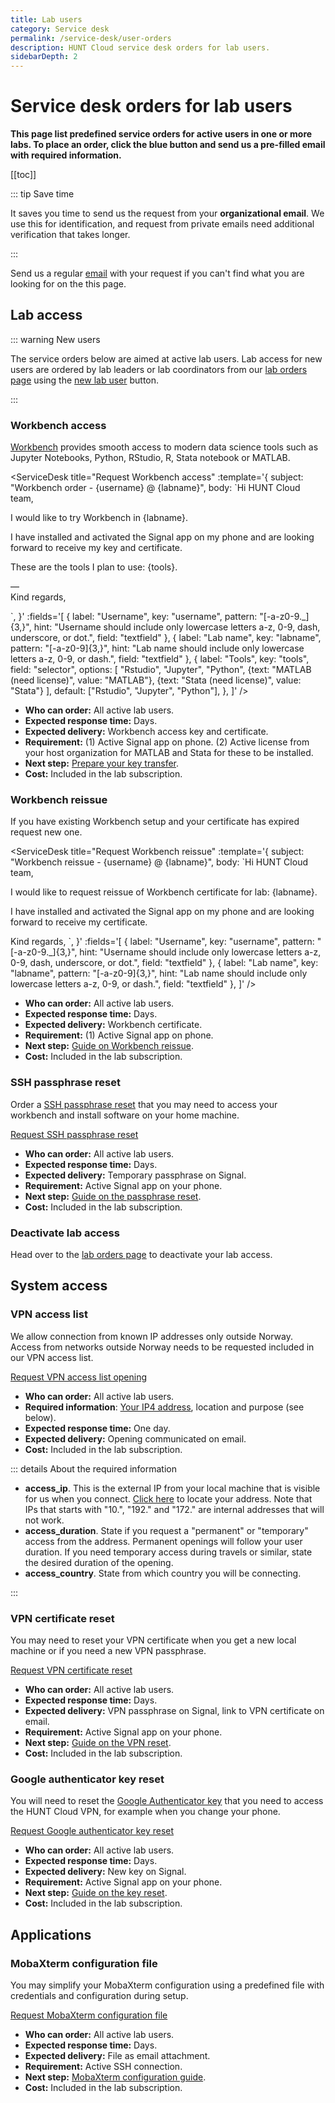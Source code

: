 ```yaml
---
title: Lab users
category: Service desk
permalink: /service-desk/user-orders
description: HUNT Cloud service desk orders for lab users.
sidebarDepth: 2
---
```


# Service desk orders for lab users

**This page list predefined service orders for active users in one or more labs. To place an order, click the blue button and send us a pre-filled email with required information.**

[[toc]]

::: tip Save time

It saves you time to send us the request from your **organizational email**. We use this for identification, and request from private emails need additional verification that takes longer.

:::

Send us a regular [email](/contact) with your request if you can't find what you are looking for on the this page.




## Lab access

::: warning New users

The service orders below are aimed at active lab users. Lab access for new users are ordered by lab leaders or lab coordinators from our [lab orders page](/service-desk/lab-orders) using the [new lab user](/service-desk/lab-orders#new-lab-user) button.

:::

### Workbench access

[Workbench](/working-in-your-lab/workbench/) provides smooth access to modern data science tools such as Jupyter Notebooks, Python, RStudio, R, Stata notebook or MATLAB.

<ServiceDesk title="Request Workbench access" :template='{
  subject: "Workbench order - {username} @ {labname}",
  body: `Hi HUNT Cloud team,

I would like to try Workbench in {labname}.

I have installed and activated the Signal app on my phone and are looking forward to receive my key and certificate.

These are the tools I plan to use: {tools}.

—  
Kind regards,  

`,
}' :fields='[
  { label: "Username", key: "username", pattern: "[-a-z0-9._]{3,}", hint: "Username should include only lowercase letters a-z, 0-9, dash, underscore, or dot.", field: "textfield" },
  { label: "Lab name", key: "labname", pattern: "[-a-z0-9]{3,}", hint: "Lab name should include only lowercase letters a-z, 0-9, or dash.", field: "textfield" },
  {
    label: "Tools",
    key: "tools",
    field: "selector",
    options: [
      "Rstudio",
      "Jupyter",
      "Python",
      {text: "MATLAB (need license)", value: "MATLAB"},
      {text: "Stata (need license)", value: "Stata"}
    ],
    default: ["Rstudio", "Jupyter", "Python"],
  },
]' />

* **Who can order:** All active lab users.
* **Expected response time:** Days.
* **Expected delivery:** Workbench access key and certificate.
* **Requirement:** (1) Active Signal app on phone. (2) Active license from your host organization for MATLAB and Stata for these to be installed.
* **Next step:** [Prepare your key transfer](/guides/workbench-request/).
* **Cost:** Included in the lab subscription.


### Workbench reissue

If you have existing Workbench setup and your certificate has expired request new one.

<ServiceDesk title="Request Workbench reissue" :template='{
  subject: "Workbench reissue - {username} @ {labname}",
  body: `Hi HUNT Cloud team,

I would like to request reissue of Workbench certificate for lab: {labname}.

I have installed and activated the Signal app on my phone and are looking forward to receive my certificate. 


Kind regards,
`,
}' :fields='[
  { label: "Username", key: "username", pattern: "[-a-z0-9._]{3,}", hint: "Username should include only lowercase letters a-z, 0-9, dash, underscore, or dot.", field: "textfield" },
  { label: "Lab name", key: "labname", pattern: "[-a-z0-9]{3,}", hint: "Lab name should include only lowercase letters a-z, 0-9, or dash.", field: "textfield" },
]' />

* **Who can order:** All active lab users.
* **Expected response time:** Days.
* **Expected delivery:** Workbench certificate.
* **Requirement:** (1) Active Signal app on phone.
* **Next step:** [Guide on Workbench reissue](/guides/workbench-reissue-certificate/).
* **Cost:** Included in the lab subscription.


### SSH passphrase reset  

Order a [SSH passphrase reset](/guides/configure-ssh/) that you may need to access your workbench and install software on your home machine.

<div class="home" style="padding: 0px;"><div class="hero">
<p class="action">
  <a href="mailto:cloud.support+hunt-cloud-request@hunt.ntnu.no?subject=SSH%20passphrase%20reset%20-%20%7Busername%7D%20%40%20%7Blabname%7D&body=Hi%20HUNT%20Cloud%20team%2C%0A%0AI%20would%20like%20to%20request%20a%20passphrase%20reset%20for%20my%20user%20%7Busername%7D%20%40%20%7Blabname%7D.%0A%0AI%20have%20activated%20Signal%20on%20my%20phone%20and%20are%20looking%20forward%20to%20receive%20my%20temporary%20key%20here.%0A%0ABest%2C" class="nav-link external action-button">
    Request SSH passphrase reset
  </a>
</p></div></div>

* **Who can order:** All active lab users.
* **Expected response time:** Days.
* **Expected delivery:** Temporary passphrase on Signal.
* **Requirement:** Active Signal app on your phone.
* **Next step:** [Guide on the passphrase reset](/guides/configure-ssh/).
* **Cost:** Included in the lab subscription.

### Deactivate lab access

Head over to the [lab orders page](/service-desk/lab-orders#deactivate-lab-user) to deactivate your lab access.








## System access

### VPN access list

We allow connection from known IP addresses only outside Norway. Access from networks outside Norway needs to be requested included in our VPN access list.

<div class="home" style="padding: 0px;"><div class="hero">
<p class="action">
  <a href="mailto:cloud.support+hunt-cloud-request@hunt.ntnu.no?subject=VPN%20access%20opening%20request%20-%20%7Busername%7D&body=Hi%20HUNT%20Cloud%20team%2C%0A%0AI%20would%20like%20to%20request%20an%20VPN%20access%20opening%20for%20the%20following%20IP%20address%3A%20%0A%0Aaccess_ip%3D%7BIP4-address%7D%20%20%0Aaccess_duration%3D%7BPermanent/Temporary%7D%0Aaccess_country%3D%7BCountry%7D%0A%0AI%20am%20looking%20forward%20to%20be%20notified%20on%20email%20when%20the%20opening%20is%20implemented.%0A%0ABest%2C" class="nav-link external action-button">
    Request VPN access list opening
  </a>
</p></div></div>

* **Who can order:** All active lab users.
* **Required information**: [Your IP4 address](http://ip4.me), location and purpose (see below).
* **Expected response time:** One day.
* **Expected delivery:** Opening communicated on email.
* **Cost:** Included in the lab subscription.

::: details About the required information

* **access_ip**. This is the external IP from your local machine that is visible for us when you connect. [Click here](http://ip4.me) to locate your address. Note that IPs that starts with "10.", "192." and "172." are internal addresses that will not work.
* **access_duration**. State if you request a "permanent" or "temporary" access from the address. Permanent openings will follow your user duration. If you need temporary access during travels or similar, state the desired duration of the opening.
* **access_country**. State from which country you will be connecting.

:::

### VPN certificate reset  

You may need to reset your VPN certificate when you get a new local machine or if you need a new VPN passphrase.


<div class="home" style="padding: 0px;"><div class="hero">
<p class="action">
  <a href="mailto:cloud.support+hunt-cloud-request@hunt.ntnu.no?subject=VPN%20certificate%20reset%20-%20%7Busername%7D&body=Hi%20HUNT%20Cloud%20team%2C%0A%0AI%20would%20like%20to%20reset%20my%20VPN%20certificate.%20%0A%0AI%20have%20an%20active%20Signal%20account%20on%20my%20phone%2C%20and%20are%20looking%20forward%20to%20receive%20my%20new%20VPN%20passphrase%20on%20the%20phone%20and%20a%20link%20to%20the%20new%20VPN%20certificate%20on%20my%20organizational%20email.%0A%0AI%20am%20aware%20that%20my%20lab%20access%20will%20be%20paused%20from%20the%20new%20certificate%20is%20issued%20and%20until%20I%20have%20installed%20the%20new%20certificate%20on%20my%20local%20machine.%0A%0ABest%2C" class="nav-link external action-button">
    Request VPN certificate reset
  </a>
</p></div></div>

* **Who can order:** All active lab users.
* **Expected response time:** Days.
* **Expected delivery:** VPN passphrase on Signal, link to VPN certificate on email.
* **Requirement:** Active Signal app on your phone.
* **Next step:** [Guide on the VPN reset](/guides/vpn-certificate-reset/).
* **Cost:** Included in the lab subscription.



### Google authenticator key reset  

You will need to reset the [Google Authenticator key](/guides/google-authenticator-reset/) that you need to access the HUNT Cloud VPN, for example when you change your phone.

<div class="home" style="padding: 0px;"><div class="hero">
<p class="action">
  <a href="mailto:cloud.support+hunt-cloud-request@hunt.ntnu.no?subject=Google%20authenticator%20key%20request%20-%20%7Busername%7D&body=Hi%20HUNT%20Cloud%20team%2C%0A%0AI%20would%20like%20to%20request%20a%20new%20Google%20authenticator%20key%20for%20my%20VPN%20access.%20%0A%0AAlternative%201%3A%20%0A%0AI%20have%20an%20active%20Signal%20account%20on%20the%20same%20phone%20number%20that%20is%20registered%20in%20my%20user%20account%20and%20are%20looking%20forward%20to%20receive%20my%20new%20key%20on%20my%20phone.%0A%0AAlternative%202%3A%20%0A%0APlease%20note%20that%20I%20have%20a%20new%20phone%20number%20%28%2B00-0000000%29.%20I%20have%20activated%20Signal%20on%20this%20number%20and%20are%20looking%20forward%20to%20receive%20my%20new%20key%20on%20the%20app.%0A%0ABest%2C" class="nav-link external action-button">
    Request Google authenticator key reset
  </a>
</p></div></div>

* **Who can order:** All active lab users.
* **Expected response time:** Days.
* **Expected delivery:** New key on Signal.
* **Requirement:** Active Signal app on your phone.
* **Next step:** [Guide on the key reset](/guides/google-authenticator-reset/).
* **Cost:** Included in the lab subscription.

## Applications

### MobaXterm configuration file

You may simplify your MobaXterm configuration using a predefined file with credentials and configuration during setup.

<div class="home" style="padding: 0px;"><div class="hero">
<p class="action">
  <a href="mailto:cloud.support+hunt-cloud-request@hunt.ntnu.no?subject=MobaXterm%20file%20-%20%7Busername%7D%40%7Blabname%7D&body=Hi%20HUNT%20Cloud%20team%2C%0A%0AI%20would%20like%20to%20request%20a%20new%20MobXterm%20configuration%20file.%20%0A%0AI%20am%20looking%20forward%20to%20receive%20my%20file%20over%20email%2C%20and%20then%20head%20over%20to%20the%20docs%20to%20get%20going%20on%20the%20configuration%3A%20%0A%0Ahttps%3A//docs.hdc.ntnu.no/working-in-your-lab/technical-tools/mobaxterm/%0A%0ABest%2C" class="nav-link external action-button">
    Request MobaXterm configuration file
  </a>
</p></div></div>

* **Who can order:** All active lab users.
* **Expected response time:** Days.
* **Expected delivery:** File as email attachment.
* **Requirement:** Active SSH connection.
* **Next step:** [MobaXterm configuration guide](/working-in-your-lab/technical-tools/mobaxterm/).
* **Cost:** Included in the lab subscription.
